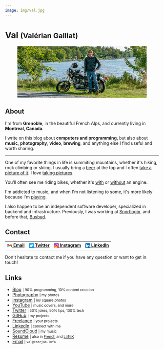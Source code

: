 ```yaml
---
image: img/val.jpg
---
```


# Val <small>(Valérian Galliat)</small>

<figure class="center">
  <img alt="Val" src="img/val.jpg">
</figure>

## About

I'm from **Grenoble**, in the beautiful French Alps, and currently
living in **Montreal, Canada**.

I write on this blog about **computers and programming**, but also about
**music**, **photography**, **video**, **brewing**, and anything else I
find useful and worth sharing.

---

One of my favorite things in life is summiting mountains, whether it's
hiking, rock climbing or skiing. I usually bring a [beer][brewing] at
the top and I often [take a picture of it][beer]. I love [taking pictures][photography].

[brewing]: https://github.com/valeriangalliat/sans-pression
[beer]: https://photography.codejam.info/beer.html
[photography]: https://photography.codejam.info/

You’ll often see me riding bikes, whether it's [with][motorcycle] or
[without][bike] an engine.

I'm addicted to music, and when I'm not listening to some, it's more
likely because I'm [playing][channel].

I also happen to be an independent software developer, specialized in
backend and infrastructure. Previously, I was working at [Sportlogiq],
and before that, [Busbud].

[bike]: https://www.codejam.info/img/2020/06/gopro.jpg
[motorcycle]: https://photography.codejam.info/photos/hd/P2570525.jpg
[channel]: https://www.youtube.com/FunkyVal
[Sportlogiq]: https://sportlogiq.com/en/about-us
[Busbud]: https://www.busbud.com/en/about

## Contact

<table>
  <tr>
    <th><a href="mailto:val@codejam.info"><sub><img src="/img/icons/gmail.png" width="16"></sub> Email</a></th>
    <th><a href="https://twitter.com/valeriangalliat"><sub><img src="/img/icons/twitter.png" width="16"></sub> Twitter</a></th>
    <th><a href="https://www.instagram.com/funkyval_/"><sub><img src="/img/icons/instagram.png" width="16"></sub> Instagram</a></th>
    <th><a href="https://www.linkedin.com/in/valeriangalliat/"><sub><img src="/img/icons/linkedin.png" width="16"></sub> LinkedIn</a></th>
  </tr>
</table>

Don't hesitate to contact me if you have any question or want to get in
touch!

## Links

<div class="links">

* [Blog](https://www.codejam.info/) <small>| 90% programming, 10% content creation</small>
* [Photography](https://photography.codejam.info/) <small>| my photos</small>
* [Instagram](https://www.instagram.com/funkyval_/) <small>| my square photos</small>
* [YouTube](https://www.youtube.com/FunkyVal) <small>| music covers, and more</small>
* [Twitter](https://twitter.com/valeriangalliat) <small>| 50% jokes, 50% tips, 100% tech</small>
* [GitHub](https://github.com/valeriangalliat) <small>| my projects</small>
* [Freelance](resources/freelance.md) <small>| your projects</small>
* [LinkedIn](https://www.linkedin.com/in/valeriangalliat/) <small>| connect with me</small>
* [SoundCloud](https://soundcloud.com/funkyval) <small>| my music</small>
* [Resume](https://valeriangalliat.github.io/cv/cv.en.pdf) <small>| also in [French](https://valeriangalliat.github.io/cv/cv.fr.pdf) and [LaTeX](https://github.com/valeriangalliat/cv)</small>
* [Email](mailto:val@codejam.info) <small>| `val@codejam.info`</small>

</div>

